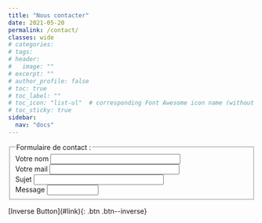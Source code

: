 ```yaml
---
title: "Nous contacter"
date: 2021-05-20
permalink: /contact/
classes: wide
# categories: 
# tags: 
# header:
#   image: ""
# excerpt: ""
# author_profile: false
# toc: true
# toc_label: ""
# toc_icon: "list-ul"  # corresponding Font Awesome icon name (without fa prefix)
# toc_sticky: true
sidebar:
  nav: "docs"
---
```


<form>
  <fieldset>
	<legend>Formulaire de contact :</legend>
	Votre nom <input type="text" size="30"><br>
	Votre mail <input type="text" size="30"><br>
	Sujet <input type="text" size="30"><br>
	Message <input type="text" size="10">
  </fieldset>

</form>
[Inverse Button](#link){: .btn .btn--inverse}




